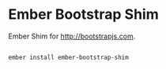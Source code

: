# Ember Bootstrap Shim

Ember Shim for http://bootstrapjs.com.

```sh

ember install ember-bootstrap-shim

```
